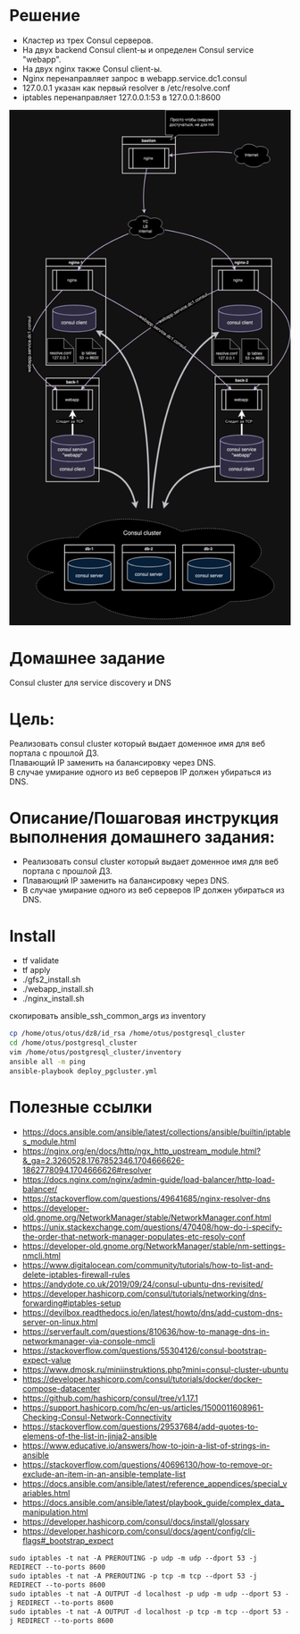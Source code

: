 # Решение

- Кластер из трех Consul серверов.
- На двух backend Consul client-ы и определен Consul service "webapp".
- На двух nginx также Consul client-ы.
- Nginx перенаправляет запрос в webapp.service.dc1.consul
- 127.0.0.1 указан как первый resolver в /etc/resolve.conf
- iptables перенаправляет 127.0.0.1:53 в 127.0.0.1:8600

![](arch.png)

# Домашнее задание

Consul cluster для service discovery и DNS

# Цель:

Реализовать consul cluster который выдает доменное имя для веб портала с прошлой ДЗ.  
Плавающий IP заменить на балансировку через DNS.  
В случае умирание одного из веб серверов IP должен убираться из DNS.  

# Описание/Пошаговая инструкция выполнения домашнего задания:

- Реализовать consul cluster который выдает доменное имя для веб портала с прошлой ДЗ.
- Плавающий IP заменить на балансировку через DNS.
- В случае умирание одного из веб серверов IP должен убираться из DNS.

# Install

- tf validate
- tf apply
- ./gfs2_install.sh
- ./webapp_install.sh
- ./nginx_install.sh

скопировать ansible_ssh_common_args из inventory

```bash
cp /home/otus/otus/dz8/id_rsa /home/otus/postgresql_cluster
cd /home/otus/postgresql_cluster
vim /home/otus/postgresql_cluster/inventory
ansible all -m ping
ansible-playbook deploy_pgcluster.yml
```

# Полезные ссылки

- https://docs.ansible.com/ansible/latest/collections/ansible/builtin/iptables_module.html
- https://nginx.org/en/docs/http/ngx_http_upstream_module.html?&_ga=2.3260528.1767852346.1704666626-1862778094.1704666626#resolver
- https://docs.nginx.com/nginx/admin-guide/load-balancer/http-load-balancer/
- https://stackoverflow.com/questions/49641685/nginx-resolver-dns
- https://developer-old.gnome.org/NetworkManager/stable/NetworkManager.conf.html
- https://unix.stackexchange.com/questions/470408/how-do-i-specify-the-order-that-network-manager-populates-etc-resolv-conf
- https://developer-old.gnome.org/NetworkManager/stable/nm-settings-nmcli.html
- https://www.digitalocean.com/community/tutorials/how-to-list-and-delete-iptables-firewall-rules
- https://andydote.co.uk/2019/09/24/consul-ubuntu-dns-revisited/
- https://developer.hashicorp.com/consul/tutorials/networking/dns-forwarding#iptables-setup
- https://devilbox.readthedocs.io/en/latest/howto/dns/add-custom-dns-server-on-linux.html
- https://serverfault.com/questions/810636/how-to-manage-dns-in-networkmanager-via-console-nmcli
- https://stackoverflow.com/questions/55304126/consul-bootstrap-expect-value
- https://www.dmosk.ru/miniinstruktions.php?mini=consul-cluster-ubuntu
- https://developer.hashicorp.com/consul/tutorials/docker/docker-compose-datacenter
- https://github.com/hashicorp/consul/tree/v1.17.1
- https://support.hashicorp.com/hc/en-us/articles/1500011608961-Checking-Consul-Network-Connectivity
- https://stackoverflow.com/questions/29537684/add-quotes-to-elemens-of-the-list-in-jinja2-ansible
- https://www.educative.io/answers/how-to-join-a-list-of-strings-in-ansible
- https://stackoverflow.com/questions/40696130/how-to-remove-or-exclude-an-item-in-an-ansible-template-list
- https://docs.ansible.com/ansible/latest/reference_appendices/special_variables.html
- https://docs.ansible.com/ansible/latest/playbook_guide/complex_data_manipulation.html
- https://developer.hashicorp.com/consul/docs/install/glossary
- https://developer.hashicorp.com/consul/docs/agent/config/cli-flags#_bootstrap_expect

```
sudo iptables -t nat -A PREROUTING -p udp -m udp --dport 53 -j REDIRECT --to-ports 8600
sudo iptables -t nat -A PREROUTING -p tcp -m tcp --dport 53 -j REDIRECT --to-ports 8600
sudo iptables -t nat -A OUTPUT -d localhost -p udp -m udp --dport 53 -j REDIRECT --to-ports 8600
sudo iptables -t nat -A OUTPUT -d localhost -p tcp -m tcp --dport 53 -j REDIRECT --to-ports 8600
```